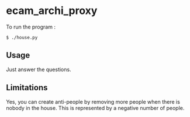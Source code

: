# ecam_archi_proxy

To run the program :

    $ ./house.py

## Usage

Just answer the questions.

## Limitations

Yes, you can create anti-people by removing more people when there is nobody in the house. This is represented by a negative number of people.
